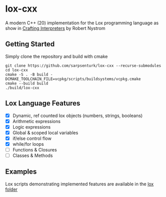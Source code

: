 # lox-cxx
A modern C++ (20) implementation for the Lox programming language as show in [Crafting Interpreters](https://craftinginterpreters.com) by Robert Nystrom

## Getting Started
Simply clone the repository and build with cmake
```
git clone https://github.com/sarpsenturk/lox-cxx --recurse-submodules
cd lox-cxx
cmake -S . -B build -DCMAKE_TOOLCHAIN_FILE=vcpkg/scripts/buildsystems/vcpkg.cmake
cmake --build build
./build/lox-cxx
```

## Lox Language Features
- [x] Dynamic, ref counted lox objects (numbers, strings, booleans)
- [x] Arithmetic expressions
- [x] Logic expressions
- [x] Global & scoped local variables
- [x] if/else control flow
- [x] while/for loops
- [ ] Functions & Closures
- [ ] Classes & Methods

## Examples
Lox scripts demonstrating implemented features are available in the [lox folder](lox)
